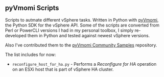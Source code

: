 pyVmomi Scripts
---------------

Scripts to autmate different vSphere tasks. Written in Python with [pyVmomi](https://github.com/vmware/pyvmomi), the Python SDK for the vSphere API. Some of the scripts are converted from Perl or PowerCLI versions I had in my personal toolbox, I simply re-developed them in Python and tested against newest vSphere versions.

Also I've contributed them to the [pyVmomi Community Samples](https://github.com/vmware/pyvmomi-community-samples) repository. 

The list includes for now:
- `reconfigure_host_for_ha.py` - Performs a *Reconfigure for HA* operation on an ESXi host that is part of vSphere HA cluster.
